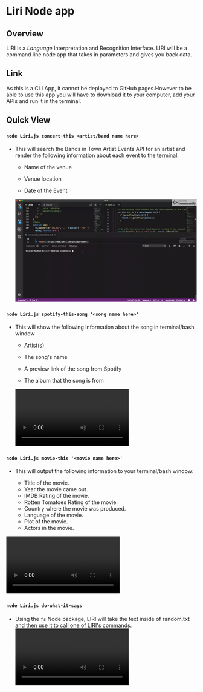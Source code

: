 # Liri Node app

## Overview

LIRI is a _Language_ Interpretation and Recognition Interface. LIRI will be a command line node app that takes in parameters and gives you back data.

## Link

As this is a CLI App, it cannot be deployed to GitHub pages.However to be able to use this app you will have to download it to your computer, add your APIs and run it in the terminal.

## Quick View

#### `node Liri.js concert-this <artist/band name here>`

- This will search the Bands in Town Artist Events API for an artist and render the following information about each event to the terminal:

  - Name of the venue

  - Venue location

  - Date of the Event

  ![](Tests/Concert.gif)

#### `node Liri.js spotify-this-song '<song name here>'`

- This will show the following information about the song in terminal/bash window

  - Artist(s)

  - The song's name

  - A preview link of the song from Spotify

  - The album that the song is from

  ![](Tests/spotify.mp4)

#### `node Liri.js movie-this '<movie name here>'`

- This will output the following information to your terminal/bash window:


    * Title of the movie.
    * Year the movie came out.
    * IMDB Rating of the movie.
    * Rotten Tomatoes Rating of the movie.
    * Country where the movie was produced.
    * Language of the movie.
    * Plot of the movie.
    * Actors in the movie.

![](Tests/Movie.mp4)

#### `node Liri.js do-what-it-says`

- Using the `fs` Node package, LIRI will take the text inside of random.txt and then use it to call one of LIRI's commands.
  ![](Tests/WhatItSays.mp4)

